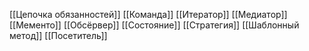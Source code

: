 [[Цепочка обязанностей]]
[[Команда]]
[[Итератор]]
[[Медиатор]]
[[Мементо]]
[[Обсёрвер]]
[[Состояние]]
[[Стратегия]]
[[Шаблонный метод]]
[[Посетитель]]
